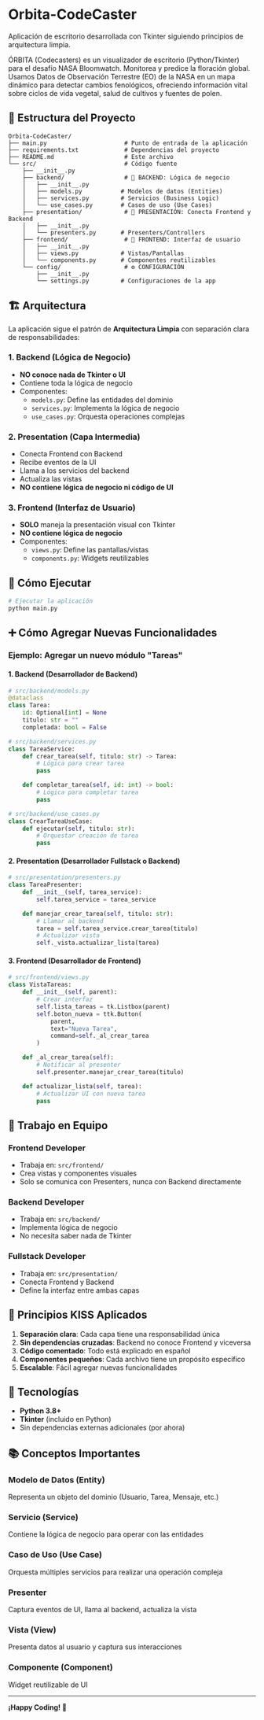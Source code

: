 # Orbita-CodeCaster

Aplicación de escritorio desarrollada con Tkinter siguiendo principios de arquitectura limpia.

ÓRBITA (Codecasters) es un visualizador de escritorio (Python/Tkinter) para el desafío NASA Bloomwatch. Monitorea y predice la floración global. Usamos Datos de Observación Terrestre (EO) de la NASA en un mapa dinámico para detectar cambios fenológicos, ofreciendo información vital sobre ciclos de vida vegetal, salud de cultivos y fuentes de polen.

## 📁 Estructura del Proyecto

```
Orbita-CodeCaster/
├── main.py                      # Punto de entrada de la aplicación
├── requirements.txt             # Dependencias del proyecto
├── README.md                    # Este archivo
└── src/                         # Código fuente
    ├── __init__.py
    ├── backend/                 # 🔧 BACKEND: Lógica de negocio
    │   ├── __init__.py
    │   ├── models.py           # Modelos de datos (Entities)
    │   ├── services.py         # Servicios (Business Logic)
    │   └── use_cases.py        # Casos de uso (Use Cases)
    ├── presentation/            # 🔗 PRESENTACIÓN: Conecta Frontend y Backend
    │   ├── __init__.py
    │   └── presenters.py       # Presenters/Controllers
    ├── frontend/                # 🎨 FRONTEND: Interfaz de usuario
    │   ├── __init__.py
    │   ├── views.py            # Vistas/Pantallas
    │   └── components.py       # Componentes reutilizables
    └── config/                  # ⚙️ CONFIGURACIÓN
        ├── __init__.py
        └── settings.py         # Configuraciones de la app
```

## 🏗️ Arquitectura

La aplicación sigue el patrón de **Arquitectura Limpia** con separación clara de responsabilidades:

### 1. **Backend** (Lógica de Negocio)

- **NO conoce nada de Tkinter o UI**
- Contiene toda la lógica de negocio
- Componentes:
  - `models.py`: Define las entidades del dominio
  - `services.py`: Implementa la lógica de negocio
  - `use_cases.py`: Orquesta operaciones complejas

### 2. **Presentation** (Capa Intermedia)

- Conecta Frontend con Backend
- Recibe eventos de la UI
- Llama a los servicios del backend
- Actualiza las vistas
- **NO contiene lógica de negocio ni código de UI**

### 3. **Frontend** (Interfaz de Usuario)

- **SOLO** maneja la presentación visual con Tkinter
- **NO contiene lógica de negocio**
- Componentes:
  - `views.py`: Define las pantallas/vistas
  - `components.py`: Widgets reutilizables

## 🚀 Cómo Ejecutar

```bash
# Ejecutar la aplicación
python main.py
```

## ➕ Cómo Agregar Nuevas Funcionalidades

### Ejemplo: Agregar un nuevo módulo "Tareas"

#### 1. **Backend** (Desarrollador de Backend)

```python
# src/backend/models.py
@dataclass
class Tarea:
    id: Optional[int] = None
    titulo: str = ""
    completada: bool = False

# src/backend/services.py
class TareaService:
    def crear_tarea(self, titulo: str) -> Tarea:
        # Lógica para crear tarea
        pass

    def completar_tarea(self, id: int) -> bool:
        # Lógica para completar tarea
        pass

# src/backend/use_cases.py
class CrearTareaUseCase:
    def ejecutar(self, titulo: str):
        # Orquestar creación de tarea
        pass
```

#### 2. **Presentation** (Desarrollador Fullstack o Backend)

```python
# src/presentation/presenters.py
class TareaPresenter:
    def __init__(self, tarea_service):
        self.tarea_service = tarea_service

    def manejar_crear_tarea(self, titulo: str):
        # Llamar al backend
        tarea = self.tarea_service.crear_tarea(titulo)
        # Actualizar vista
        self._vista.actualizar_lista(tarea)
```

#### 3. **Frontend** (Desarrollador de Frontend)

```python
# src/frontend/views.py
class VistaTareas:
    def __init__(self, parent):
        # Crear interfaz
        self.lista_tareas = tk.Listbox(parent)
        self.boton_nueva = ttk.Button(
            parent,
            text="Nueva Tarea",
            command=self._al_crear_tarea
        )

    def _al_crear_tarea(self):
        # Notificar al presenter
        self.presenter.manejar_crear_tarea(titulo)

    def actualizar_lista(self, tarea):
        # Actualizar UI con nueva tarea
        pass
```

## 👥 Trabajo en Equipo

### Frontend Developer

- Trabaja en: `src/frontend/`
- Crea vistas y componentes visuales
- Solo se comunica con Presenters, nunca con Backend directamente

### Backend Developer

- Trabaja en: `src/backend/`
- Implementa lógica de negocio
- No necesita saber nada de Tkinter

### Fullstack Developer

- Trabaja en: `src/presentation/`
- Conecta Frontend y Backend
- Define la interfaz entre ambas capas

## 📝 Principios KISS Aplicados

1. **Separación clara**: Cada capa tiene una responsabilidad única
2. **Sin dependencias cruzadas**: Backend no conoce Frontend y viceversa
3. **Código comentado**: Todo está explicado en español
4. **Componentes pequeños**: Cada archivo tiene un propósito específico
5. **Escalable**: Fácil agregar nuevas funcionalidades

## 🔧 Tecnologías

- **Python 3.8+**
- **Tkinter** (incluido en Python)
- Sin dependencias externas adicionales (por ahora)

## 📚 Conceptos Importantes

### Modelo de Datos (Entity)

Representa un objeto del dominio (Usuario, Tarea, Mensaje, etc.)

### Servicio (Service)

Contiene la lógica de negocio para operar con las entidades

### Caso de Uso (Use Case)

Orquesta múltiples servicios para realizar una operación compleja

### Presenter

Captura eventos de UI, llama al backend, actualiza la vista

### Vista (View)

Presenta datos al usuario y captura sus interacciones

### Componente (Component)

Widget reutilizable de UI

---

**¡Happy Coding! 🚀**
